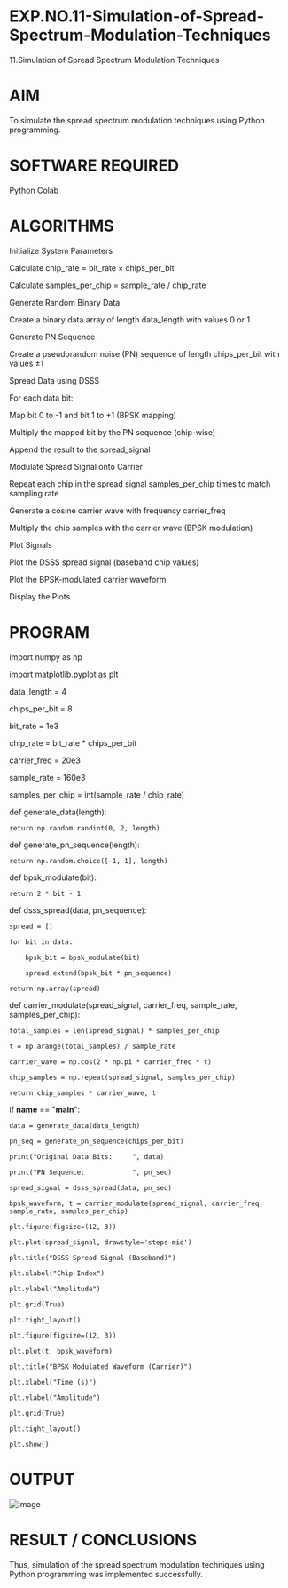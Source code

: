 # EXP.NO.11-Simulation-of-Spread-Spectrum-Modulation-Techniques

11.Simulation of Spread Spectrum Modulation Techniques

# AIM
To simulate the spread spectrum modulation techniques using Python programming.

# SOFTWARE REQUIRED
Python Colab

# ALGORITHMS
Initialize System Parameters

Calculate chip_rate = bit_rate × chips_per_bit

Calculate samples_per_chip = sample_rate / chip_rate

Generate Random Binary Data

Create a binary data array of length data_length with values 0 or 1

Generate PN Sequence

Create a pseudorandom noise (PN) sequence of length chips_per_bit with values ±1

Spread Data using DSSS

For each data bit:

Map bit 0 to -1 and bit 1 to +1 (BPSK mapping)

Multiply the mapped bit by the PN sequence (chip-wise)

Append the result to the spread_signal

Modulate Spread Signal onto Carrier

Repeat each chip in the spread signal samples_per_chip times to match sampling rate

Generate a cosine carrier wave with frequency carrier_freq

Multiply the chip samples with the carrier wave (BPSK modulation)

Plot Signals

Plot the DSSS spread signal (baseband chip values)

Plot the BPSK-modulated carrier waveform

Display the Plots

# PROGRAM
import numpy as np

import matplotlib.pyplot as plt

data_length = 4

chips_per_bit = 8

bit_rate = 1e3

chip_rate = bit_rate * chips_per_bit

carrier_freq = 20e3

sample_rate = 160e3

samples_per_chip = int(sample_rate / chip_rate)

def generate_data(length):

    return np.random.randint(0, 2, length)

def generate_pn_sequence(length):

    return np.random.choice([-1, 1], length)

def bpsk_modulate(bit):

    return 2 * bit - 1

def dsss_spread(data, pn_sequence):

    spread = []

    for bit in data:

        bpsk_bit = bpsk_modulate(bit)

        spread.extend(bpsk_bit * pn_sequence)

    return np.array(spread)

def carrier_modulate(spread_signal, carrier_freq, sample_rate, samples_per_chip):

    total_samples = len(spread_signal) * samples_per_chip

    t = np.arange(total_samples) / sample_rate

    carrier_wave = np.cos(2 * np.pi * carrier_freq * t)

    chip_samples = np.repeat(spread_signal, samples_per_chip)

    return chip_samples * carrier_wave, t

if __name__ == "__main__":

    data = generate_data(data_length)

    pn_seq = generate_pn_sequence(chips_per_bit)

    print("Original Data Bits:     ", data)

    print("PN Sequence:            ", pn_seq)

    spread_signal = dsss_spread(data, pn_seq)

    bpsk_waveform, t = carrier_modulate(spread_signal, carrier_freq, sample_rate, samples_per_chip)

    plt.figure(figsize=(12, 3))

    plt.plot(spread_signal, drawstyle='steps-mid')

    plt.title("DSSS Spread Signal (Baseband)")

    plt.xlabel("Chip Index")

    plt.ylabel("Amplitude")

    plt.grid(True)

    plt.tight_layout()

    plt.figure(figsize=(12, 3))

    plt.plot(t, bpsk_waveform)

    plt.title("BPSK Modulated Waveform (Carrier)")

    plt.xlabel("Time (s)")

    plt.ylabel("Amplitude")

    plt.grid(True)

    plt.tight_layout()

    plt.show()


# OUTPUT
![image](https://github.com/user-attachments/assets/4a14ef68-a4f8-416a-aef6-b76afb8ed087)

 
# RESULT / CONCLUSIONS
Thus, simulation of the spread spectrum modulation techniques using Python programming was implemented successfully.
